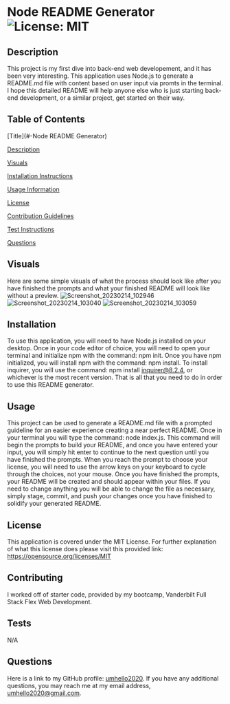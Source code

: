 
# Node README Generator ![License: MIT](https://img.shields.io/badge/License-MIT-yellow.svg)
            
## Description
    
This project is my first dive into back-end web developement, and it has been very interesting. This application uses Node.js to generate a README.md file with content based on user input via promts in the terminal. I hope this detailed README will help anyone else who is just starting back-end development, or a similar project, get started on their way. 
    
## Table of Contents
[Title](#-Node README Generator)

[Description](##-description)

[Visuals](##-visuals)
  
[Installation Instructions](##-installation)

[Usage Information](##-usage)

[License](##-license)

[Contribution Guidelines](##-contributing)

[Test Instructions](##-tests)

[Questions](##-questions)

## Visuals

Here are some simple visuals of what the process should look like after you have finished the prompts and what your finished README will look like without a preview.
    ![Screenshot_20230214_102946](https://user-images.githubusercontent.com/118483617/218932332-17cae8f1-3199-48ae-9c9b-5755b6b6863d.png)
    ![Screenshot_20230214_103040](https://user-images.githubusercontent.com/118483617/218932362-2a5a9475-f424-4beb-bd1b-a9c1c8b5ef38.png)
    ![Screenshot_20230214_103059](https://user-images.githubusercontent.com/118483617/218932385-0409d455-e491-4adb-a79f-57cdea50306c.png)

    
## Installation
    
To use this application, you will need to have Node.js installed on your desktop. Once in your code editor of choice, you will need to open your terminal and initialize npm with the command: npm init. Once you have npm initialized, you will install npm with the command: npm install. To install inquirer, you will use the command: npm install inquirer@8.2.4, or whichever is the most recent version. That is all that you need to do in order to use this README generator.
            
## Usage
    
This project can be used to generate a README.md file with a prompted guideline for an easier experience creating a near perfect README. Once in your terminal you will type the command: node index.js. This command will begin the prompts to build your README, and once you have entered your input, you will simply hit enter to continue to the next question until you have finished the prompts. When you reach the prompt to choose your license, you will need to use the arrow keys on your keyboard to cycle through the choices, not your mouse. Once you have finished the prompts, your README will be created and should appear within your files. If you need to change anything you will be able to change the file as necessary, simply stage, commit, and push your changes once you have finished to solidify your generated README.
    
## License 
This application is covered under the MIT License. For further explanation of what this license does please visit this provided link:  https://opensource.org/licenses/MIT
    
## Contributing
    
I worked off of starter code, provided by my bootcamp, Vanderbilt Full Stack Flex Web Development.
  
## Tests
  
N/A
  
## Questions
Here is a link to my GitHub profile: [umhello2020](https://github.com/umhello2020).
If you have any additional questions, you may reach me at my email address, umhello2020@gmail.com. 
  
